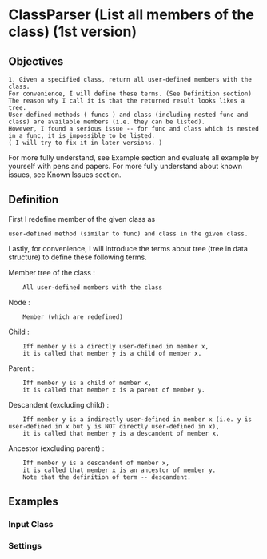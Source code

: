 # ClassParser (List all members of the class) (1st version)
## Objectives
    1. Given a specified class, return all user-defined members with the class. 
    For convenience, I will define these terms. (See Definition section)
    The reason why I call it is that the returned result looks likes a tree.
    User-defined methods ( funcs ) and class (including nested func and class) are available members (i.e. they can be listed).
    However, I found a serious issue -- for func and class which is nested in a func, it is impossible to be listed.
    ( I will try to fix it in later versions. )
For more fully understand, see Example section and evaluate all example by yourself with pens and papers.
For more fully understand about known issues, see Known Issues section.

## Definition
First I redefine member of the given  class as
    
    user-defined method (similar to func) and class in the given class.

Lastly, for convenience, I will introduce the terms about tree (tree in data structure) to define these following terms.

Member tree of the class :
        
        All user-defined members with the class

Node :

        Member (which are redefined)

Child :

        Iff member y is a directly user-defined in member x, 
        it is called that member y is a child of member x.

Parent :

        Iff member y is a child of member x,
        it is called that member x is a parent of member y.

Descandent (excluding child) :

        Iff member y is a indirectly user-defined in member x (i.e. y is user-defined in x but y is NOT directly user-defined in x), 
        it is called that member y is a descandent of member x.

Ancestor (excluding parent) :

        Iff member y is a descandent of member x,
        it is called that member x is an ancestor of member y.
        Note that the definition of term -- descandent.
        
## Examples
### Input Class
### Settings

###
